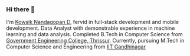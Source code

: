 ### Hi there 👋

I'm [Kowsik Nandagopan D](https://portfolio.dkowsikpai.vercel.app/), fervid in full-stack development and mobile development. Data Analyst with demonstrable experience in machine learning and data analysis. Completed B.Tech in Computer Science from [Government Engineering College, Thrissur](http://gectcr.ac.in/). Currently, pursuing M.Tech in Computer Science and Engineering from [IIT Gandhinagar](https://iitgn.ac.in/)

<!--
**dkowsikpai/dkowsikpai** is a ✨ _special_ ✨ repository because its `README.md` (this file) appears on your GitHub profile.

Here are some ideas to get you started:

- 🔭 I’m currently working on ...
- 🌱 I’m currently learning ...
- 👯 I’m looking to collaborate on ...
- 🤔 I’m looking for help with ...
- 💬 Ask me about ...
- 📫 How to reach me: ...
- 😄 Pronouns: ...
- ⚡ Fun fact: ...
-->
